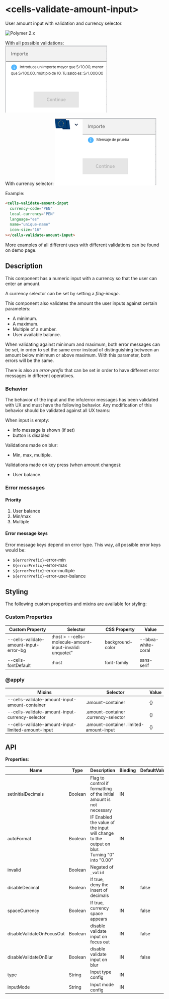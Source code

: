 # &lt;cells-validate-amount-input&gt;

User amount input with validation and currency selector.

![Polymer 2.x](https://img.shields.io/badge/Polymer-2.x-green.svg)

With all possible validations:
![cells-validate-amount-input](cells-validate-amount-input.png)

With currency selector: 
![cells-validate-amount-input-with-currency-selector](cells-validate-amount-input-with-currency-selector.png)

Example:
```html
<cells-validate-amount-input
  currency-code="PEN"
  local-currency="PEN"
  language="es"
  name="unique-name"
  icon-size="16"
></cells-validate-amount-input>
```

More examples of all different uses with different validations can be found on demo page.

## Description

This component has a numeric input with a currency so that the user can enter an amount.

A currency selector can be set by setting a *flag-image*.

This component also validates the amount the user inputs against certain parameters:
* A minimum.
* A maximum.
* Multiple of a number.
* User available balance.

When validating against minimum and maximum, both error messages can be set, in order to set the same error instead of distinguishing between an amount below minimum or above maximum. With this parameter, both errors will be the same.

There is also an *error-prefix* that can be set in order to have different error messages in different operatives.


### Behavior

The behavior of the input and the info/error messages has been validated with UX and must have the following behavior. Any modification of this behavior should be validated against all UX teams:

When input is empty:
* info message is shown (if set)
* button is disabled

Validations made on blur:
* Min, max, multiple.

Validations made on key press (when amount changes):
* User balance.

### Error messages

#### Priority
1. User balance
2. Min/max
3. Multiple

#### Error message keys
Error message keys depend on error type. This way, all possible error keys would be:
* `${errorPrefix}`-error-min
* `${errorPrefix}`-error-max
* `${errorPrefix}`-error-multiple
* `${errorPrefix}`-error-user-balance

## Styling

The following custom properties and mixins are available for styling:

### Custom Properties
| Custom Property                        | Selector                                                 | CSS Property     | Value              |
| -------------------------------------- | -------------------------------------------------------- | ---------------- | ------------------ |
| --cells-validate-amount-input-error-bg | :host > --cells-molecule-amount-input-invalid: unquote(" | background-color | --bbva-white-coral |
| --cells-fontDefault                    | :host                                                    | font-family      | sans-serif         |
### @apply
| Mixins                                             | Selector                                | Value |
| -------------------------------------------------- | --------------------------------------- | ----- |
| --cells-validate-amount-input-amount-container     | .amount-container                       | {}    |
| --cells-validate-amount-input-currency-selector    | .amount-container .currency-selector    | {}    |
| --cells-validate-amount-input-limited-amount-input | .amount-container .limited-amount-input | {}    |

## API

**Properties**:

| Name | Type | Description | Binding | DefaultValue
| --- | --- | --- | --- | --- |
| setInitialDecimals | Boolean | Flag to control if formatting of the initial amount is not necessary | IN | |
| autoFormat | Boolean | IF Enabled the value of the input will change to the output  on blur. Turning "0" into "0.00"| IN | |
| invalid | Boolean | Negated of `_valid` | | |
| disableDecimal | Boolean | If true, deny the insert of decimals | IN | false |
| spaceCurrency | Boolean | If true, currency space appears | IN | false |
| disableValidateOnFocusOut | Boolean | disable validate input on focus out | IN | false |
| disableValidateOnBlur | Boolean | disable validate input on blur | IN | false |
| type | String | Input type config | IN | |
| inputMode | String | Input mode config | IN | |